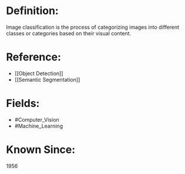 

# Definition:
Image classification is the process of categorizing images into different classes or categories based on their visual content.

# Reference:
- [[Object Detection]]
- [[Semantic Segmentation]]

# Fields: 
- #Computer_Vision
- #Machine_Learning

# Known Since:
1956

